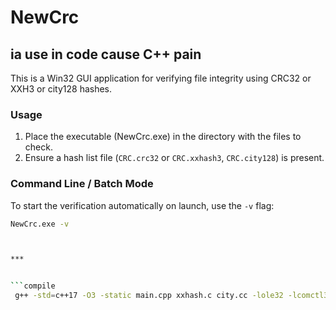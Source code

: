 # NewCrc

## ia use in code cause C++ pain 

This is a Win32 GUI application for verifying file integrity using CRC32 or XXH3 or city128 hashes.

### Usage

1.  Place the executable (NewCrc.exe) in the directory with the files to check.
2.  Ensure a hash list file (`CRC.crc32` or `CRC.xxhash3`, `CRC.city128`) is present.

### Command Line / Batch Mode

To start the verification automatically on launch, use the `-v` flag:

```bash
NewCrc.exe -v



***


```compile
 g++ -std=c++17 -O3 -static main.cpp xxhash.c city.cc -lole32 -lcomctl32 -lriched20 -municode -Wl,--subsystem,windows -o NewCrc.exe

